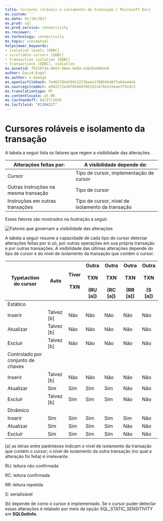 ```yaml
---
title: Cursores roláveis e isolamento de transação | Microsoft Docs
ms.custom: ''
ms.date: 01/19/2017
ms.prod: sql
ms.prod_service: connectivity
ms.reviewer: ''
ms.technology: connectivity
ms.topic: conceptual
helpviewer_keywords:
- isolation levels [ODBC]
- scrollable cursors [ODBC]
- transaction isolation [ODBC]
- transactions [ODBC], isolation
ms.assetid: f0216f4a-46e3-48ae-be0a-e2625e8403a6
author: David-Engel
ms.author: v-daenge
ms.openlocfilehash: 7e40278bd209132736aee2788b5648ffa84a44e6
ms.sourcegitcommit: e042272a38fb646df05152c676e5cbeae3f9cd13
ms.translationtype: MT
ms.contentlocale: pt-BR
ms.lasthandoff: 04/27/2020
ms.locfileid: "81304217"
---
```

# <a name="scrollable-cursors-and-transaction-isolation"></a>Cursores roláveis e isolamento da transação
A tabela a seguir lista os fatores que regem a visibilidade das alterações.  
  
|Alterações feitas por:|A visibilidade depende de:|  
|----------------------|----------------------------|  
|Cursor|Tipo de cursor, implementação de cursor|  
|Outras instruções na mesma transação|Tipo de cursor|  
|Instruções em outras transações|Tipo de cursor, nível de isolamento da transação|  
  
 Esses fatores são mostrados na ilustração a seguir.  
  
 ![Fatores que governam a visibilidade das alterações](../../../odbc/reference/develop-app/media/pr23.gif "pr23")  
  
 A tabela a seguir resume a capacidade de cada tipo de cursor detectar alterações feitas por si só, por outras operações em sua própria transação e por outras transações. A visibilidade das últimas alterações depende do tipo de cursor e do nível de isolamento da transação que contém o cursor.  
  
|Type\action do cursor|Auto|Tiver<br /><br /> TXN|Outra<br /><br /> TXN<br /><br /> (RU [a])|Outra<br /><br /> TXN<br /><br /> (RC [a])|Outra<br /><br /> TXN<br /><br /> (RR [a])|Outra<br /><br /> TXN<br /><br /> (S [a])|  
|-------------------------|----------|-----------------|----------------------------------|----------------------------------|----------------------------------|---------------------------------|  
|Estático|||||||  
|Inserir|Talvez [b]|Não|Não|Não|Não|Não|  
|Atualizar|Talvez [b]|Não|Não|Não|Não|Não|  
|Excluir|Talvez [b]|Não|Não|Não|Não|Não|  
|Controlado por conjunto de chaves|||||||  
|Inserir|Talvez [b]|Não|Não|Não|Não|Não|  
|Atualizar|Sim|Sim|Sim|Sim|Não|Não|  
|Excluir|Talvez [b]|Sim|Sim|Sim|Não|Não|  
|Dinâmico|||||||  
|Inserir|Sim|Sim|Sim|Sim|Sim|Não|  
|Atualizar|Sim|Sim|Sim|Sim|Não|Não|  
|Excluir|Sim|Sim|Sim|Sim|Não|Não|  
  
 [a] as letras entre parênteses indicam o nível de isolamento da transação que contém o cursor; o nível de isolamento da outra transação (no qual a alteração foi feita) é irrelevante.  
  
 RU: leitura não confirmada  
  
 RC: leitura confirmada  
  
 RR: leitura repetida  
  
 S: serializável  
  
 [b] depende de como o cursor é implementado. Se o cursor puder detectar essas alterações é relatado por meio da opção SQL_STATIC_SENSITIVITY em **SQLGetInfo**.
